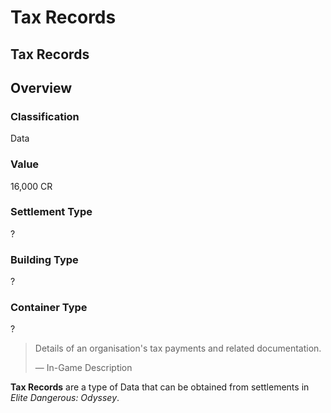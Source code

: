 # Tax Records
## Tax Records

## Overview

### Classification

Data

### Value

16,000 CR

### Settlement Type

?

### Building Type

?

### Container Type

?

> 
> 
> Details of an organisation's tax payments and related documentation.
> 
> 
> — In-Game Description
> 

**Tax Records** are a type of Data that can be obtained from settlements in *Elite Dangerous: Odyssey*.